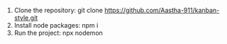 1. Clone the repository: git clone https://github.com/Aastha-911/kanban-style.git
2. Install node packages: npm i
3. Run the project: npx nodemon
